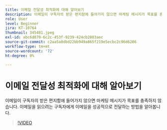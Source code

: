 ```yaml
---
title: 이메일 전달성 최적화에 대해 알아보기
description: 이메일이 구독자의 받은 편지함에 들어가지 않으면 마케팅 메시지가 목표를 충족하지 않습니다. 이메일을 읽으려는 구독자에게 이메일을 성공적으로 전달하는 방법을 알아봅니다.
role: User
level: Beginner
jira: KT-10764
thumbnail: 345481.jpeg
exl-id: abc6d870-6c2c-453f-9239-424cb2803aec
source-git-commit: c2aa5a0dbd22bb949a865f219e5ecbc2c96d6286
workflow-type: tm+mt
source-wordcount: '72'
ht-degree: 0%

---
```


# 이메일 전달성 최적화에 대해 알아보기

이메일이 구독자의 받은 편지함에 들어가지 않으면 마케팅 메시지가 목표를 충족하지 않습니다. 이메일을 읽으려는 구독자에게 이메일을 성공적으로 전달하는 방법을 알아봅니다.

>[!VIDEO](https://video.tv.adobe.com/v/345481/?quality=12&learn=on)

